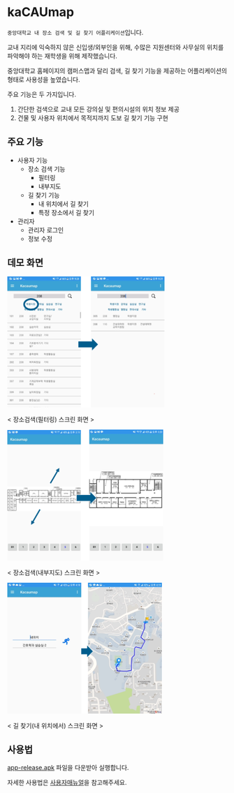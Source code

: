 # kaCAUmap
`중앙대학교 내 장소 검색 및 길 찾기 어플리케이션`입니다.

교내 지리에 익숙하지 않은 신입생/외부인을 위해, 수많은 지원센터와 사무실의 위치를 파악해야 하는 재학생을 위해 제작했습니다.

중앙대학교 홈페이지의 캠퍼스맵과 달리 검색, 길 찾기 기능을 제공하는 어플리케이션의 형태로 사용성을 높였습니다.

주요 기능은 두 가지입니다.

1.	간단한 검색으로 교내 모든 강의실 및 편의시설의 위치 정보 제공
2.	건물 및 사용자 위치에서 목적지까지 도보 길 찾기 기능 구현

## 주요 기능
- 사용자 기능
  - 장소 검색 기능
    - 필터링
    - 내부지도
  - 길 찾기 기능
    - 내 위치에서 길 찾기
    - 특정 장소에서 길 찾기
- 관리자
  - 관리자 로그인
  - 정보 수정

## 데모 화면
<img src="images/screen_search.png" height="300"></img>

< 장소검색(필터링) 스크린 화면 >

<img src="images/screen_map.png" height="300"></img>

< 장소검색(내부지도) 스크린 화면 >

<img src="images/screen_path.png" height="300"></img>

< 길 찾기(내 위치에서) 스크린 화면 >

## 사용법
[app-release.apk](https://github.com/SuhyeonHa/Kacaumap/tree/master/APK_manual/APK) 파일을 다운받아 실행합니다.

자세한 사용법은 [사용자매뉴얼](https://github.com/SuhyeonHa/Kacaumap/tree/master/APK_manual)을 참고해주세요.
